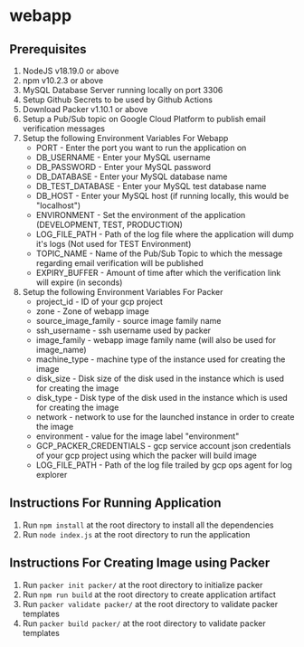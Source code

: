 # webapp

## Prerequisites
1. NodeJS v18.19.0 or above
2. npm v10.2.3 or above
3. MySQL Database Server running locally on port 3306
4. Setup Github Secrets to be used by Github Actions
5. Download Packer v1.10.1 or above
6. Setup a Pub/Sub topic on Google Cloud Platform to publish email verification messages
7. Setup the following Environment Variables For Webapp
    - PORT - Enter the port you want to run the application on
    - DB_USERNAME - Enter your MySQL username
    - DB_PASSWORD - Enter your MySQL password
    - DB_DATABASE - Enter your MySQL database name
    - DB_TEST_DATABASE - Enter your MySQL test database name
    - DB_HOST - Enter your MySQL host (if running locally, this would be "localhost")
    - ENVIRONMENT - Set the environment of the application (DEVELOPMENT, TEST, PRODUCTION)
    - LOG_FILE_PATH - Path of the log file where the application will dump it's logs (Not used for TEST Environment)
    - TOPIC_NAME - Name of the Pub/Sub Topic to which the message regarding email verification will be published 
    - EXPIRY_BUFFER - Amount of time after which the verification link will expire (in seconds)
8. Setup the following Environment Variables For Packer
    - project_id - ID of your gcp project
    - zone - Zone of webapp image
    - source_image_family - source image family name
    - ssh_username - ssh username used by packer
    - image_family - webapp image family name (will also be used for image_name)
    - machine_type - machine type of the instance used for creating the image
    - disk_size - Disk size of the disk used in the instance which is used for creating the image
    - disk_type - Disk type of the disk used in the instance which is used for creating the image
    - network - network to use for the launched instance in order to create the image
    - environment - value for the image label "environment"
    - GCP_PACKER_CREDENTIALS - gcp service account json credentials of your gcp project using which the packer will build image
    - LOG_FILE_PATH - Path of the log file trailed by gcp ops agent for log explorer

## Instructions For Running Application
1. Run ```npm install``` at the root directory to install all the dependencies
2. Run ```node index.js``` at the root directory to run the application

## Instructions For Creating Image using Packer
1. Run ```packer init packer/``` at the root directory to initialize packer
2. Run ```npm run build``` at the root directory to create application artifact
3. Run ```packer validate packer/``` at the root directory to validate packer templates
4. Run ```packer build packer/``` at the root directory to validate packer templates